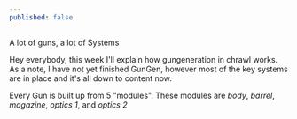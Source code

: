 ```yaml
---
published: false
---
```


A lot of guns, a lot of Systems

<!--excerpt-->

Hey everybody, this week I'll explain how gungeneration in chrawl works. As a note, I have not yet finished GunGen, however most of the key systems are in place and it's all down to content now.

Every Gun is built up from 5 "modules". These modules are *body*, *barrel*, *magazine*, *optics 1*, and *optics 2*